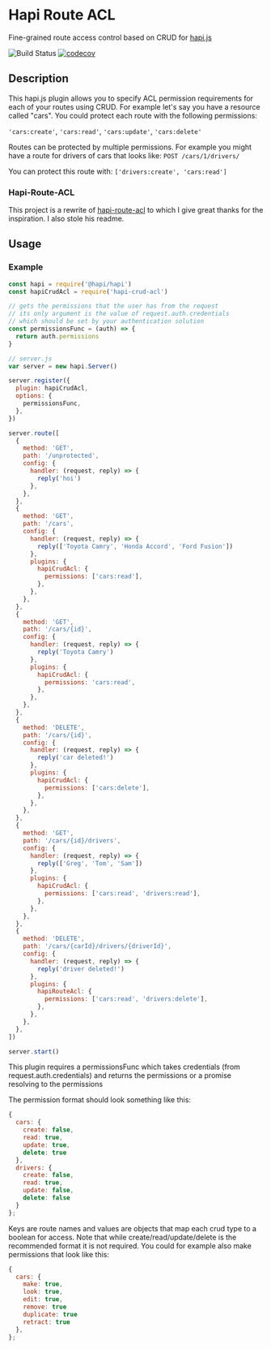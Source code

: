 # Hapi Route ACL

Fine-grained route access control based on CRUD for [hapi.js](http://hapijs.com/)

![Build Status](https://github.com/boelensman1/hapi-crud-acl/actions/workflows/main.yml/badge.svg)
[![codecov](https://codecov.io/gh/Boelensman1/hapi-crud-acl/branch/master/graph/badge.svg?token=RK613MNQDW)](https://codecov.io/gh/Boelensman1/hapi-crud-acl)

## Description

This hapi.js plugin allows you to specify ACL permission requirements for each of your routes using CRUD. For example let's say you have a resource called "cars". You could protect each route with the following permissions:

`'cars:create'`, `'cars:read'`,  `'cars:update'`, `'cars:delete'`

Routes can be protected by multiple permissions. For example you might have a route for drivers of cars that looks like: `POST /cars/1/drivers/`

You can protect this route with: `['drivers:create', 'cars:read']`

### Hapi-Route-ACL
This project is a rewrite of [hapi-route-acl](https://github.com/eventhough/hapi-route-acl) to which I give great thanks for the inspiration. I also stole his readme.

## Usage

### Example

```javascript
const hapi = require('@hapi/hapi')
const hapiCrudAcl = require('hapi-crud-acl')

// gets the permissions that the user has from the request
// its only argument is the value of request.auth.credentials
// which should be set by your authentication solution
const permissionsFunc = (auth) => {
  return auth.permissions
}

// server.js
var server = new hapi.Server()

server.register({
  plugin: hapiCrudAcl,
  options: {
    permissionsFunc,
  },
})

server.route([
  {
    method: 'GET',
    path: '/unprotected',
    config: {
      handler: (request, reply) => {
        reply('hoi')
      },
    },
  },
  {
    method: 'GET',
    path: '/cars',
    config: {
      handler: (request, reply) => {
        reply(['Toyota Camry', 'Honda Accord', 'Ford Fusion'])
      },
      plugins: {
        hapiCrudAcl: {
          permissions: ['cars:read'],
        },
      },
    },
  },
  {
    method: 'GET',
    path: '/cars/{id}',
    config: {
      handler: (request, reply) => {
        reply('Toyota Camry')
      },
      plugins: {
        hapiCrudAcl: {
          permissions: 'cars:read',
        },
      },
    },
  },
  {
    method: 'DELETE',
    path: '/cars/{id}',
    config: {
      handler: (request, reply) => {
        reply('car deleted!')
      },
      plugins: {
        hapiCrudAcl: {
          permissions: ['cars:delete'],
        },
      },
    },
  },
  {
    method: 'GET',
    path: '/cars/{id}/drivers',
    config: {
      handler: (request, reply) => {
        reply(['Greg', 'Tom', 'Sam'])
      },
      plugins: {
        hapiCrudAcl: {
          permissions: ['cars:read', 'drivers:read'],
        },
      },
    },
  },
  {
    method: 'DELETE',
    path: '/cars/{carId}/drivers/{driverId}',
    config: {
      handler: (request, reply) => {
        reply('driver deleted!')
      },
      plugins: {
        hapiRouteAcl: {
          permissions: ['cars:read', 'drivers:delete'],
        },
      },
    },
  },
])

server.start()
```

This plugin requires a permissionsFunc which takes credentials (from request.auth.credentials) and returns the permissions or a promise resolving to the permissions

The permission format should look something like this:

```javascript
{
  cars: {
    create: false,
    read: true,
    update: true,
    delete: true
  },
  drivers: {
    create: false,
    read: true,
    update: false,
    delete: false
  }
};
```

Keys are route names and values are objects that map each crud type to a boolean for access. Note that while create/read/update/delete is the recommended format it is not required. You could for example also make permissions that look like this:

```javascript
{
  cars: {
    make: true,
    look: true,
    edit: true,
    remove: true
    duplicate: true
    retract: true
  },
};
```
